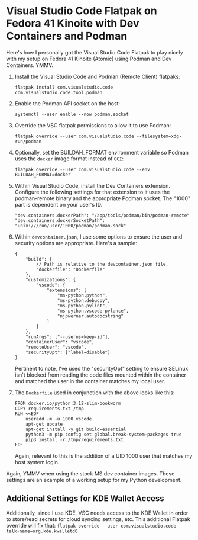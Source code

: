 # Visual Studio Code Flatpak on Fedora 41 Kinoite with Dev Containers and Podman
Here's how I personally got the Visual Studio Code Flatpak to play nicely with my setup on Fedora 41 Kinoite (Atomic) using Podman and Dev Containers. YMMV.

1. Install the Visual Studio Code and Podman (Remote Client) flatpaks:
    ```
    flatpak install com.visualstudio.code com.visualstudio.code.tool.podman
    ```

2. Enable the Podman API socket on the host:

    ```
    systemctl --user enable --now podman.socket
    ```
3. Override the VSC flatpak permissions to allow it to use Podman:

    ```
    flatpak override --user com.visualstudio.code --filesystem=xdg-run/podman
    ```
4. Optionally, set the BUILDAH_FORMAT environment variable so Podman uses the `docker` image format instead of `OCI`:

    ```
    flatpak override --user com.visualstudio.code --env BUILDAH_FORMAT=docker
    ```

5. Within Visual Studio Code, install the Dev Containers extension. Configure the following settings for that extension to it uses the podman-remote binary and the appropriate Podman socket. The "1000" part is dependent on your user's ID.
    ```
    "dev.containers.dockerPath": "/app/tools/podman/bin/podman-remote"
    "dev.containers.dockerSocketPath": "unix:///run/user/1000/podman/podman.sock"
    ```
    
6. Within `devcontainer.json`, I use some options to ensure the user and security options are appropriate. Here's a sample:
    ```
    {
        "build": {
            // Path is relative to the devcontainer.json file.
            "dockerfile": "Dockerfile"
        },
        "customizations": {
            "vscode": {
                "extensions": [
                    "ms-python.python",
                    "ms-python.debugpy",
                    "ms-python.pylint",
                    "ms-python.vscode-pylance",
                    "njpwerner.autodocstring"
                ]
            }
        },   
        "runArgs": ["--userns=keep-id"],
        "containerUser": "vscode",
        "remoteUser": "vscode",
        "securityOpt": ["label=disable"]
    }
    ```
    Pertinent to note, I've used the "securityOpt" setting to ensure SELinux isn't blocked from reading the code files mounted within the container and matched the user in the container matches my local user.

7. The `Dockerfile` used in conjunction with the above looks like this:
    ```
    FROM docker.io/python:3.12-slim-bookworm
    COPY requirements.txt /tmp
    RUN <<EOF
        useradd -m -u 1000 vscode
        apt-get update
        apt-get install -y git build-essential
        python3 -m pip config set global.break-system-packages true
        pip3 install -r /tmp/requirements.txt
    EOF
    ```
    Again, relevant to this is the addition of a UID 1000 user that matches my host system login.

Again, YMMV when using the stock MS dev container images. These settings are an example of a working setup for my Python development.

## Additional Settings for KDE Wallet Access
Additionally, since I use KDE, VSC needs access to the KDE Wallet in order to store/read secrets for cloud syncing settings, etc. This additional Flatpak override will fix that:
    ```
    flatpak override --user com.visualstudio.code --talk-name=org.kde.kwalletd6
    ```
